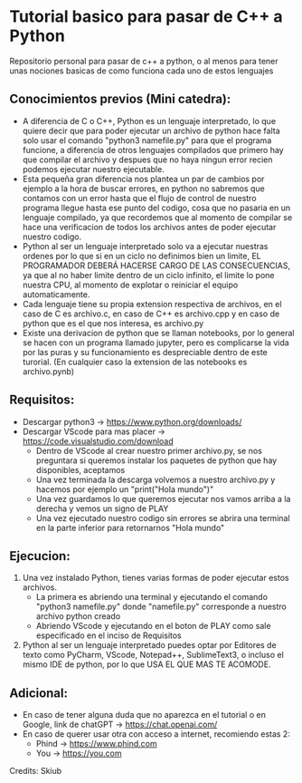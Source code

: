 # Tutorial basico para pasar de C++ a Python
Repositorio personal para pasar de c++ a python, o al menos para tener unas nociones basicas de como funciona cada uno de estos lenguajes

## Conocimientos previos (Mini catedra):
  - A diferencia de C o C++, Python es un lenguaje interpretado, lo que quiere decir que para poder ejecutar un archivo de python hace falta solo usar el comando "python3 namefile.py" para que el programa funcione, a diferencia de otros lenguajes compilados que primero hay que compilar el archivo y despues que no haya ningun error recien podemos ejecutar nuestro ejecutable.
  - Esta pequeña gran diferencia nos plantea un par de cambios por ejemplo a la hora de buscar errores, en python no sabremos que contamos con un error hasta que el flujo de control de nuestro programa llegue hasta ese punto del codigo, cosa que no pasaria en un lenguaje compilado, ya que recordemos que al momento de compilar se hace una verificacion de todos los archivos antes de poder ejecutar nuestro codigo.
  - Python al ser un lenguaje interpretado solo va a ejecutar nuestras ordenes por lo que si en un ciclo no definimos bien un limite, EL PROGRAMADOR DEBERÁ HACERSE CARGO DE LAS CONSECUENCIAS, ya que al no haber limite dentro de un ciclo infinito, el limite lo pone nuestra CPU, al momento de explotar o reiniciar el equipo automaticamente.
  - Cada lenguaje tiene su propia extension respectiva de archivos, en el caso de C es archivo.c, en caso de C++ es archivo.cpp y en caso de python que es el que nos interesa, es archivo.py
  - Existe una derivacion de python que se llaman notebooks, por lo general se hacen con un programa llamado jupyter, pero es complicarse la vida por las puras y su funcionamiento es despreciable dentro de este turorial. (En cualquier caso la extension de las notebooks es archivo.pynb)
  
## Requisitos:
  - Descargar python3 -> https://www.python.org/downloads/
  - Descargar VScode para mas placer -> https://code.visualstudio.com/download
    - Dentro de VScode al crear nuestro primer archivo.py, se nos preguntara si queremos instalar los paquetes de python que hay disponibles, aceptamos
    - Una vez terminada la descarga volvemos a nuestro archivo.py y hacemos por ejemplo un "print("Hola mundo")"
    - Una vez guardamos lo que queremos ejecutar nos vamos arriba a la derecha y vemos un signo de PLAY
    - Una vez ejecutado nuestro codigo sin errores se abrira una terminal en la parte inferior para retornarnos "Hola mundo"
    
## Ejecucion:
 1. Una vez instalado Python, tienes varias formas de poder ejecutar estos archivos.
    - La primera es abriendo una terminal y ejecutando el comando "python3 namefile.py" donde "namefile.py" corresponde a nuestro archivo python creado
    - Abriendo VScode y ejecutando en el boton de PLAY como sale especificado en el inciso de Requisitos
 2. Python al ser un lenguaje interpretado puedes optar por Editores de texto como PyCharm, VScode, Notepad++, SublimeText3, o incluso el mismo IDE de python, por lo que USA EL QUE MAS TE ACOMODE.
 
 
## Adicional:
 - En caso de tener alguna duda que no aparezca en el tutorial o en Google, link de chatGPT -> https://chat.openai.com/
 - En caso de querer usar otra con acceso a internet, recomiendo estas 2:
    - Phind -> https://www.phind.com
    - You -> https://you.com
 
 
 
 Credits: Skiub
